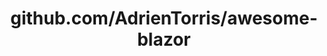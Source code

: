 ---
layout: post
title: github.com/AdrienTorris/awesome-blazor
categories: link
tags: [انگلیسی, برنامه‌نویسی]
---
